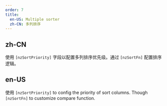 ```yaml
---
order: 7
title:
  en-US: Multiple sorter
  zh-CN: 多列排序
---
```


## zh-CN

使用 `[nzSortPriority]` 字段以配置多列排序优先级。通过 `[nzSortFn]` 配置排序逻辑。

## en-US

使用 `[nzSortPriority]` to config the priority of sort columns. Though `[nzSortFn]` to customize compare function.
